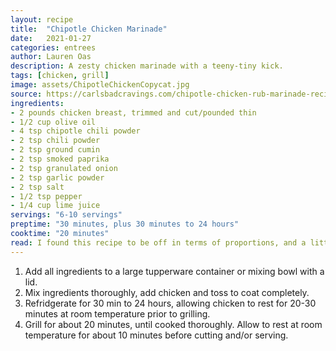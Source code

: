 ```yaml
---
layout: recipe
title:  "Chipotle Chicken Marinade"
date:   2021-01-27
categories: entrees
author: Lauren Oas
description: A zesty chicken marinade with a teeny-tiny kick.
tags: [chicken, grill]
image: assets/ChipotleChickenCopycat.jpg
source: https://carlsbadcravings.com/chipotle-chicken-rub-marinade-recipe/
ingredients:
- 2 pounds chicken breast, trimmed and cut/pounded thin
- 1/2 cup olive oil
- 4 tsp chipotle chili powder
- 2 tsp chili powder
- 2 tsp ground cumin
- 2 tsp smoked paprika
- 2 tsp granulated onion
- 2 tsp garlic powder
- 2 tsp salt
- 1/2 tsp pepper
- 1/4 cup lime juice
servings: "6-10 servings"
preptime: "30 minutes, plus 30 minutes to 24 hours"
cooktime: "20 minutes"
read: I found this recipe to be off in terms of proportions, and a little light on the amount of chicken it called for. I typically make this recipe for my meal prep for the week, so I'm making up to 5 pounds of chicken at a time. This recipe covers about 2 pounds, but can very easily be doubled or tripled to accommodate more chicken.
---
```

1. Add all ingredients to a large tupperware container or mixing bowl with a lid.
2. Mix ingredients thoroughly, add chicken and toss to coat completely.
3. Refridgerate for 30 min to 24 hours, allowing chicken to rest for 20-30 minutes at room temperature prior to grilling.
4. Grill for about 20 minutes, until cooked thoroughly. Allow to rest at room temperature for about 10 minutes before cutting and/or serving.
